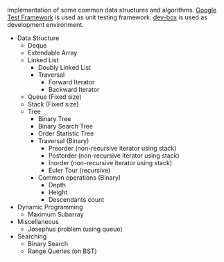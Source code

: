 Implementation of some common data structures and algorithms. [Google Test Framework](https://github.com/google/googletest) is used as unit testing framework. [dev-box](https://github.com/taskinoor/dev-box) is used as development environment.

* Data Structure
	* Deque
	* Extendable Array
	* Linked List
		* Doubly Linked List
		* Traversal
			* Forward Iterator
			* Backward Iterator
	* Queue (Fixed size)
	* Stack (Fixed size)
	* Tree
		* Binary Tree
		* Binary Search Tree
		* Order Statistic Tree
		* Traversal (Binary)
			* Preorder (non-recursive iterator using stack)
			* Postorder (non-recursive iterator using stack)
			* Inorder (non-recursive iterator using stack)
			* Euler Tour (recursive)
		* Common operations (Binary)
			* Depth
			* Height
			* Descendants count
* Dynamic Programming
	* Maximum Subarray
* Miscellaneous
	* Josephus problem (using queue)
* Searching
	* Binary Search
	* Range Queries (on BST)
